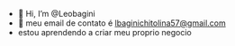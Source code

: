- 👋 Hi, I’m @Leobagini
- 👀 meu email de contato é lbaginichitolina57@gmail.com
- estou aprendendo a criar meu proprio negocio
